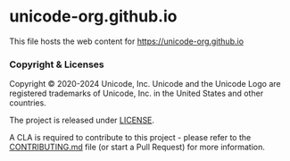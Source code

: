 # unicode-org.github.io

This file hosts the web content for <https://unicode-org.github.io>

### Copyright & Licenses

Copyright © 2020-2024 Unicode, Inc. Unicode and the Unicode Logo are registered trademarks of Unicode, Inc. in the United States and other countries.

The project is released under [LICENSE](./LICENSE).

A CLA is required to contribute to this project - please refer to the [CONTRIBUTING.md](https://github.com/unicode-org/.github/blob/main/.github/CONTRIBUTING.md) file (or start a Pull Request) for more information.
